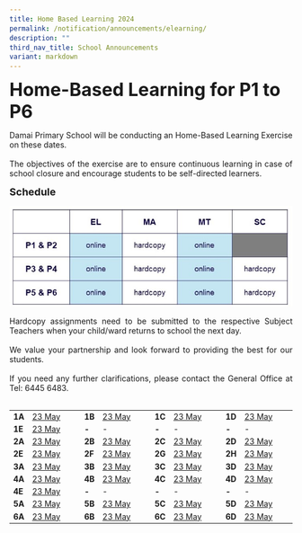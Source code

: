 ```yaml
---
title: Home Based Learning 2024
permalink: /notification/announcements/elearning/
description: ""
third_nav_title: School Announcements
variant: markdown
---
```

<b><font size="6">Home-Based Learning for P1 to P6</font></b>

<div style="text-align:justify;">Damai Primary School will be conducting an Home-Based Learning Exercise on these dates.<br><br>
The objectives of the exercise are to ensure continuous learning in case of school closure and encourage students to be self-directed learners.</div>

<b><font size="4">Schedule</font></b>

![](/images/Announcement/2024/2024_05_HBL.jpg)

<div style="text-align:justify;">Hardcopy assignments need to be submitted to the respective Subject Teachers when your child/ward returns to school the next day.<br><br>We value your partnership and look forward to providing the best for our students.<br><br>If you need any further clarifications, please contact the General Office at Tel: 6445 6483.</div><br>

<table style="width: 100%;"><tbody><tr>
<td style="width: 5%;"><b>1A</b></td>
<td style="width: 20%;"><a href="xxx">23 May</a></td>
<td style="width: 5%;"><b>1B</b></td>
<td style="width: 20%;"><a href="xxx">23 May</a></td>
<td style="width: 5%;"><b>1C</b></td>
<td style="width: 20%;"><a href="xxx">23 May</a></td>
<td style="width: 5%;"><b>1D</b></td>
<td style="width: 20%;"><a href="xxx">23 May</a></td>
</tr><tr>
<td style="width: 5%;"><b>1E</b></td>
<td style="width: 20%;"><a href="xxx">23 May</a></td>
<td style="width: 5%;"><b>-</b></td>
<td style="width: 20%;">-</td>
<td style="width: 5%;"><b>-</b></td>
<td style="width: 20%;">-</td>
<td style="width: 5%;"><b>-</b></td>
<td style="width: 20%;">-</td>
</tr><tr>
<td style="width: 5%;"><b>2A</b></td>
<td style="width: 20%;"><a href="xxx">23 May</a></td>
<td style="width: 5%;"><b>2B</b></td>
<td style="width: 20%;"><a href="xxx">23 May</a></td>
<td style="width: 5%;"><b>2C</b></td>
<td style="width: 20%;"><a href="xxx">23 May</a></td>
<td style="width: 5%;"><b>2D</b></td>
<td style="width: 20%;"><a href="xxx">23 May</a></td>
</tr><tr>
<td style="width: 5%;"><b>2E</b></td>
<td style="width: 20%;"><a href="xxx">23 May</a></td>
<td style="width: 5%;"><b>2F</b></td>
<td style="width: 20%;"><a href="xxx">23 May</a></td>
<td style="width: 5%;"><b>2G</b></td>
<td style="width: 20%;"><a href="xxx">23 May</a></td>
<td style="width: 5%;"><b>2H</b></td>
<td style="width: 20%;"><a href="xxx">23 May</a></td>
</tr><tr>
<td style="width: 5%;"><b>3A</b></td>
<td style="width: 20%;"><a href="https://docs.google.com/spreadsheets/d/e/2PACX-1vS8NS8LIpWmZ2EQw9_lp1oD00QNPr9Sw9-Pdc6aAfvFVZoKMcQ9TfrEd-sDPuW6mFIB8D62oqEo_bjw/pubhtml?gid=1527936744&amp;single=true">23 May</a></td>
<td style="width: 5%;"><b>3B</b></td>
<td style="width: 20%;"><a href="https://docs.google.com/spreadsheets/d/e/2PACX-1vRqpUWdQWI_lpYIS5TaSy-neRl_cd9ZA-rxFRW9eXLXLoq-vS5vxy_XAkUn0yThz551t028tz55_INU/pubhtml?gid=1527936744&amp;single=true">23 May</a></td>
<td style="width: 5%;"><b>3C</b></td>
<td style="width: 20%;"><a href="https://docs.google.com/spreadsheets/d/e/2PACX-1vRiXZIIaK-lsAD8LozN6pzEYX2z-0KBAV0bt0NtdUMWSGrAMUgFCLvEC9vZm-uOGoM17xurdBTjvMeS/pubhtml?gid=1527936744&amp;single=true">23 May</a></td>
<td style="width: 5%;"><b>3D</b></td>
<td style="width: 20%;"><a href="https://docs.google.com/spreadsheets/d/e/2PACX-1vR1LG7B07pJWaO5kQNmHDWio9nxwidyMgFRdeUL6SZ9rclYPWwfVBQMcyWu6PQjSVUcq3JXVXXQ9II1/pubhtml?gid=1527936744&amp;single=true">23 May</a></td>
</tr><tr>
<td style="width: 5%;"><b>4A</b></td>
<td style="width: 20%;"><a href="https://docs.google.com/spreadsheets/d/e/2PACX-1vRiD5736xst0Kpn2JEkl106mDKFLBTt71NaWZEJ0MCYpn7La5tari7hj6C--0f9hnZVxo8KbVmAQuCl/pubhtml?gid=1527936744&amp;single=true">23 May</a></td>
<td style="width: 5%;"><b>4B</b></td>
<td style="width: 20%;"><a href="https://docs.google.com/spreadsheets/d/e/2PACX-1vQ31dLyTd_6EXYrotxuTnk3Y6F9hvexVvhkvz6fgkfWnOeXvoB3v7Kpuv_dnbFk41hWXol5Ka3nnvlN/pubhtml?gid=1527936744&amp;single=true">23 May</a></td>
<td style="width: 5%;"><b>4C</b></td>
<td style="width: 20%;"><a href="https://docs.google.com/spreadsheets/d/e/2PACX-1vQgCxptmZIFr2wSg90mQ6Esgo0ifSSQXJQqyHDivm2xqV4-2NmGJ8YCv0Fb42pD6HhIuMXcfczxrmg_/pubhtml?gid=1527936744&amp;single=true">23 May</a></td>
<td style="width: 5%;"><b>4D</b></td>
<td style="width: 20%;"><a href="https://docs.google.com/spreadsheets/d/e/2PACX-1vRWYymIkwS1dwoXeLaEjpffkVTZ0i6tkG-XTPHh4QUcX57SI8ysUPM81Pdkeii6U8jmCxPHl7RgDROG/pubhtml?gid=1527936744&amp;single=true">23 May</a></td>
</tr><tr>
<td style="width: 5%;"><b>4E</b></td>
<td style="width: 20%;"><a href="https://docs.google.com/spreadsheets/d/e/2PACX-1vRn3zVAZvT-gJ5u-p50DC_d2y6oNCICdGIbe1MyB7NXSFuZqT42EnWUd6LCg8BkY6xzxFLg5Iwfq9ah/pubhtml?gid=1527936744&amp;single=true">23 May</a></td>
<td style="width: 5%;"><b>-</b></td>
<td style="width: 20%;">-</td>
<td style="width: 5%;"><b>-</b></td>
<td style="width: 20%;">-</td>
<td style="width: 5%;"><b>-</b></td>
<td style="width: 20%;">-</td>
</tr><tr>
<td style="width: 5%;"><b>5A</b></td>
<td style="width: 20%;"><a href="xxx">23 May</a></td>
<td style="width: 5%;"><b>5B</b></td>
<td style="width: 20%;"><a href="xxx">23 May</a></td>
<td style="width: 5%;"><b>5C</b></td>
<td style="width: 20%;"><a href="xxx">23 May</a></td>
<td style="width: 5%;"><b>5D</b></td>
<td style="width: 20%;"><a href="xxx">23 May</a></td>
</tr><tr>
<td style="width: 5%;"><b>6A</b></td>
<td style="width: 20%;"><a href="xxx">23 May</a></td>
<td style="width: 5%;"><b>6B</b></td>
<td style="width: 20%;"><a href="xxx">23 May</a></td>
<td style="width: 5%;"><b>6C</b></td>
<td style="width: 20%;"><a href="xxx">23 May</a></td>
<td style="width: 5%;"><b>6D</b></td>
<td style="width: 20%;"><a href="xxx">23 May</a></td>
</tr></tbody></table><br>